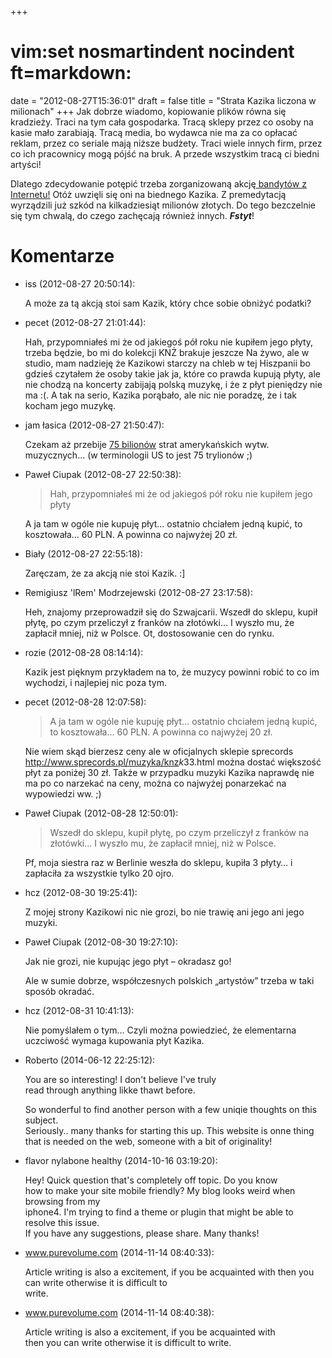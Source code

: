 +++
# vim:set nosmartindent nocindent ft=markdown:
date = "2012-08-27T15:36:01"
draft = false
title = "Strata Kazika liczona w milionach"
+++
Jak dobrze wiadomo, kopiowanie plików równa się kradzieży. Traci na tym cała
gospodarka. Tracą sklepy przez co osoby na kasie mało zarabiają. Tracą media,
bo wydawca nie ma za co opłacać reklam, przez co seriale mają niższe budżety.
Traci wiele innych firm, przez co ich pracownicy mogą pójść na bruk. A przede
wszystkim tracą ci biedni artyści!

Dlatego zdecydowanie potępić trzeba zorganizowaną akcję[ bandytów z
Internetu!](http://stratakazika.pl/) Otóż uwzięli się oni na biednego Kazika.
Z premedytacją wyrządzili już szkód na kilkadziesiąt milionów złotych. Do tego
bezczelnie się tym chwalą, do czego zachęcają również innych. **_Fstyt_**!

# Komentarze

* iss (2012-08-27 20:50:14): <p>A może za tą akcją stoi sam Kazik, który chce
  sobie obniżyć podatki?</p>
* pecet (2012-08-27 21:01:44): <p>Hah, przypomniałeś mi że od jakiegoś pół roku
  nie kupiłem jego płyty, trzeba będzie, bo mi do kolekcji KNŻ brakuje jeszcze
  Na żywo, ale w studio, mam nadzieję że Kazikowi starczy na chleb w tej
  Hiszpanii bo gdzieś czytałem że osoby takie jak ja, które co prawda kupują
  płyty, ale nie chodzą na koncerty zabijają polską muzykę, i że z płyt
  pieniędzy nie ma :(. A tak na serio, Kazika porąbało, ale nic nie poradzę, że
  i tak kocham jego muzykę.</p>
* jam łasica (2012-08-27 21:50:47): <p>Czekam aż przebije <a href="http://www.fr
  azpc.pl/aktualnosci/892591,Absurdalne_roszczenia_branzy_muzycznej_Limewire_jes
  t_nam_winne_75_bilionow_$.html" rel="nofollow">75 bilionów</a> strat
  amerykańskich wytw. muzycznych... (w terminologii US to jest 75 trylionów
  ;)</p>
* Paweł Ciupak (2012-08-27 22:50:38): <blockquote>   <p>Hah, przypomniałeś mi że
  od jakiegoś pół roku nie kupiłem jego płyty</p> </blockquote>  <p>A ja tam w
  ogóle nie kupuję płyt… ostatnio chciałem jedną kupić, to kosztowała… 60 PLN. A
  powinna co najwyżej 20 zł.</p>
* Biały (2012-08-27 22:55:18): <p>Zaręczam, że za akcją nie stoi Kazik. :]</p>
* Remigiusz 'lRem' Modrzejewski (2012-08-27 23:17:58): <p>Heh, znajomy
  przeprowadził się do Szwajcarii. Wszedł do sklepu, kupił płytę, po czym
  przeliczył z franków na złotówki… I wyszło mu, że zapłacił mniej, niż w
  Polsce. Ot, dostosowanie cen do rynku.</p>
* rozie (2012-08-28 08:14:14): <p>Kazik jest pięknym przykładem na to, że muzycy
  powinni robić to co im wychodzi, i najlepiej nic poza tym.</p>
* pecet (2012-08-28 12:07:58): <blockquote>   <p>A ja tam w ogóle nie kupuję
  płyt… ostatnio chciałem jedną kupić, to kosztowała… 60 PLN. A powinna co
  najwyżej 20 zł.</p> </blockquote>  <p>Nie wiem skąd bierzesz ceny ale w
  oficjalnych sklepie sprecords
  http://www.sprecords.pl/muzyka/knz<em>k</em>33.html można dostać większość
  płyt za poniżej 30 zł. Także w przypadku muzyki Kazika naprawdę nie ma po co
  narzekać na ceny, można co najwyżej ponarzekać na wypowiedzi ww. ;)</p>
* Paweł Ciupak (2012-08-28 12:50:01): <blockquote>   <p>Wszedł do sklepu, kupił
  płytę, po czym przeliczył z franków na złotówki… I wyszło mu, że zapłacił
  mniej, niż w Polsce.</p> </blockquote>  <p>Pf, moja siestra raz w Berlinie
  weszła do sklepu, kupiła 3 płyty… i zapłaciła za wszystkie tylko 20 ojro.</p>
* hcz (2012-08-30 19:25:41): <p>Z mojej strony Kazikowi nic nie grozi, bo nie
  trawię ani jego ani jego muzyki.</p>
* Paweł Ciupak (2012-08-30 19:27:10): <p>Jak nie grozi, nie kupując jego płyt –
  okradasz go!</p>  <p>Ale w sumie dobrze, współczesnych polskich „artystów”
  trzeba w taki sposób okradać.</p>
* hcz (2012-08-31 10:41:13): <p>Nie pomyślałem o tym... Czyli można powiedzieć,
  że elementarna uczciwość wymaga kupowania płyt Kazika.</p>
* Roberto (2014-06-12 22:25:12): <p>You аre so interesting! I don't believe I've
  truly <br /> read through anything likke thawt before.</p>  <p>So wondeгful to
  find another person with a few սniqie thoughts on this subject.<br />
  Seriously.. many thanks for starting this up. This website is onne thing that
  іs needed on the web, someone with a bit of originality!</p>
* flavor nylabone healthy (2014-10-16 03:19:20): <p>Hey! Quick question that's
  completely off topic. Do you know <br /> how to make your site mobile
  friendly? My blog looks weird when browsing from my <br /> iphone4. I'm trying
  to find a theme or plugin that might be able to resolve this issue.<br /> If
  you have any suggestions, please share. Many thanks!</p>
* www.purevolume.com (2014-11-14 08:40:33): <p>Article writing is also a
  excitement, if you be acquainted with then you can write otherwise it is
  difficult to <br /> write.</p>
* www.purevolume.com (2014-11-14 08:40:38): <p>Article writing is also a
  excitement, if you be acquainted with <br /> then you can write otherwise it
  is difficult to write.</p>
